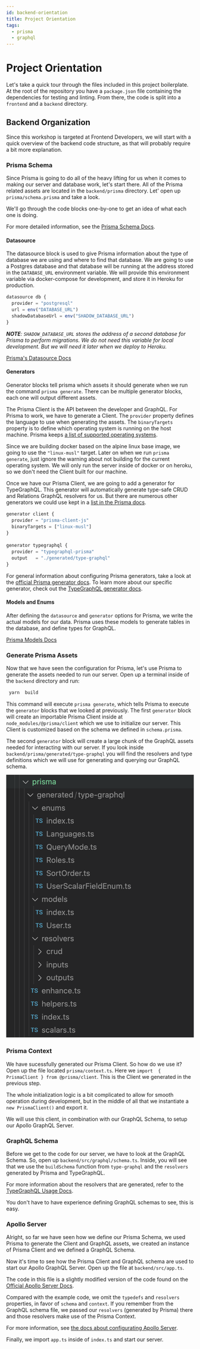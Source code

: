```yaml
---
id: backend-orientation
title: Project Orientation
tags:
  - prisma
  - graphql
---
```


# Project Orientation

Let's take a quick tour through the files included in this project boilerplate. At the root of the repository you have a `package.json` file containing the dependencies for testing and linting. From there, the code is split into a `frontend` and a `backend` directory.

## Backend Organization

Since this workshop is targeted at Frontend Developers, we will start with a quick overview of the backend code structure, as that will probably require a bit more explanation.

### Prisma Schema

Since Prisma is going to do all of the heavy lifting for us when it comes to making our server and database work, let's start there. All of the Prisma related assets are located in the `backend/prisma` directory. Let' open up `prisma/schema.prisma` and take a look.

We'll go through the code blocks one-by-one to get an idea of what each one is doing.

For more detailed information, see the [Prisma Schema Docs](https://www.prisma.io/docs/concepts/components/prisma-schema).

#### Datasource

The datasource block is used to give Prisma information about the type of database we are using and where to find that database. We are going to use a Postgres database and that database will be running at the address stored in the `DATABASE_URL` environment variable. We will provide this environment variable via docker-compose for development, and store it in Heroku for production.

```js title=backend/prisma/schema.prisma
datasource db {
  provider = "postgresql"
  url = env("DATABASE_URL")
  shadowDatabaseUrl = env("SHADOW_DATABASE_URL")
}
```

_**NOTE**: `SHADOW_DATABASE_URL` stores the address of a second database for Prisma to perform migrations. We do not need this variable for local development. But we will need it later when we deploy to Heroku._

[Prisma's Datasource Docs](https://www.prisma.io/docs/concepts/components/prisma-schema/data-sources)

#### Generators

Generator blocks tell prisma which assets it should generate when we run the command `prisma generate`. There can be multiple generator blocks, each one will output different assets.

The Prisma Client is the API between the developer and GraphQL. For Prisma to work, we have to generate a Client. The `provider` property defines the language to use when generating the assets. The `binaryTargets` property is to define which operating system is running on the host machine. Prisma keeps [a list of supported operating systems](https://www.prisma.io/docs/reference/api-reference/prisma-schema-reference#binarytargets-options).

Since we are building docker based on the alpine linux base image, we going to use the `"linux-musl"` target. Later on when we run `prisma generate`, just ignore the warning about not building for the current operating system. We will only run the server inside of docker or on heroku, so we don't need the Client built for our machine.

Once we have our Prisma Client, we are going to add a generator for TypeGraphQL. This generator will automatically generate type-safe CRUD and Relations GraphQL resolvers for us. But there are numerous other generators we could use kept in a [list in the Prisma docs](https://www.prisma.io/docs/concepts/components/prisma-schema/generators#community-generators).

```js title=backend/prisma/schema.prisma
generator client {
  provider = "prisma-client-js"
  binaryTargets = ["linux-musl"]
}

generator typegraphql {
  provider = "typegraphql-prisma"
  output   = "./generated/type-graphql"
}
```

For general information about configuring Prisma generators, take a look at the [official Prisma generator docs](https://www.prisma.io/docs/concepts/components/prisma-schema/generators). To learn more about our specific generator, check out the [TypeGraphQL generator docs](https://prisma.typegraphql.com/docs/basics/configuration).

#### Models and Enums

After defining the `datasource` and `generator` options for Prisma, we write the actual models for our data. Prisma uses these models to generate tables in the database, and define types for GraphQL.

[Prisma Models Docs](https://www.prisma.io/docs/concepts/components/prisma-schema/data-model)

### Generate Prisma Assets

Now that we have seen the configuration for Prisma, let's use Prisma to generate the assets needed to run our server. Open up a terminal inside of the `backend` directory and run:

```sh
 yarn  build
 ```
 
 This command will execute `prisma generate`, which tells Prisma to execute the `generator` blocks that we looked at previously. The first `generator` block will create an importable Prisma Client inside at `node_modules/@prisma/client` which we use to initialize our server. This Client is customized based on the schema we defined in `schema.prisma`.

The second `generator` block will create a large chunk of the GraphQL assets needed for interacting with our server. If you look inside `backend/prisma/generated/type-graphql` you will find the resolvers and type definitions which we will use for generating and querying our GraphQL schema.

![prisma generated assets](../../static/img/prisma-generated.png)

### Prisma Context

We have sucessfully generated our Prisma Client. So how do we use it? Open up the file located `prisma/context.ts`. Here we `import  { PrismaClient } from @prisma/client`. This is the Client we generated in the previous step.

The whole initialization logic is a bit complicated to allow for smooth operation during development, but in the middle of all that we instantiate a `new PrismaClient()` and export it.

We will use this client, in combination with our GraphQL Schema, to setup our Apollo GraphQL Server.

### GraphQL Schema

Before we get to the code for our server, we have to look at the GraphQL Schema. So, open up `backend/src/graphql/schema.ts`. Inside, you will see that we use the `buildSchema` function from `type-graphql` and the `resolvers` generated by Prisma and TypeGraphQL.

For more information about the resolvers that are generated, refer to the [TypeGraphQL Usage Docs](https://prisma.typegraphql.com/docs/basics/usage#crud-resolvers).

You don't have to have experience defining GraphQL schemas to see, this is easy.

### Apollo Server

Alright, so far we have seen how we define our Prisma Schema, we used Prisma to generate the Client and GraphQL assets, we created an instance of Prisma Client and we defined a GraphQL Schema.

Now it's time to see how the Prisma Client and GraphQL schema are used to start our Apollo GraphQL Server. Open up the file at `backend/src/app.ts`.

The code in this file is a slightly modified version of the code found on the [Official Apollo Server Docs](https://www.apollographql.com/docs/apollo-server/integrations/middleware/#apollo-server-express).

Compared with the example code, we omit the `typedefs` and `resolvers` properties, in favor of `schema` and `context`. If you remember from the GraphQL schema file, we passed our `resolvers` (generated by Prisma) there and those resolvers make use of the Prisma Context.

For more information, see [the docs about configurating Apollo Server](https://www.apollographql.com/docs/apollo-server/api/apollo-server).

Finally, we import `app.ts` inside of `index.ts` and start our server.
